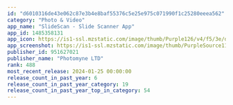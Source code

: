 ```yaml
---
id: "d6010316de43e062c87e3b4e8baf55376c5e25e975c071990f1c25280eeea562"
category: "Photo & Video"
app_name: "SlideScan - Slide Scanner App"
app_id: 1485358131
app_icon: https://is1-ssl.mzstatic.com/image/thumb/Purple126/v4/f5/3e/da/f53edade-a4d1-6ffe-2531-5867367efe7c/AppIconLite-0-0-1x_U007emarketing-0-6-85-220.png/1024x1024bb.png
app_screenshot: https://is1-ssl.mzstatic.com/image/thumb/PurpleSource116/v4/fc/65/8a/fc658af6-9c7f-96e1-1ba3-428d1fece16d/0953b371-3e21-4cfd-95c2-4b6eb00dcd03_6.5_en_01_no_numbers.jpg/1242x2688bb.png
publisher_id: 951627021
publisher_name: "Photomyne LTD"
rank: 488
most_recent_release: 2024-01-25 00:00:00
release_count_in_past_year: 6
release_count_in_past_year_category: 19
release_count_in_past_year_top_in_category: 54
---
```

